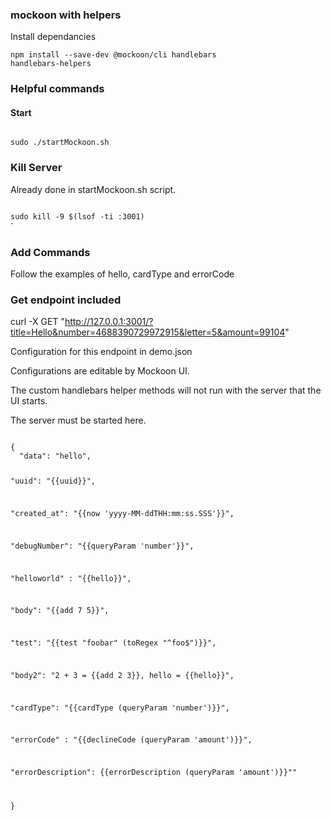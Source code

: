### mockoon with helpers
Install dependancies

<code>npm install --save-dev @mockoon/cli handlebars handlebars-helpers</code>

### Helpful commands

#### Start

<code>
sudo ./startMockoon.sh
</code>

### Kill Server

Already done in startMockoon.sh script.

<code>
sudo kill -9 $(lsof -ti :3001)
</code>`

### Add Commands
Follow the examples of hello, cardType and errorCode

### Get endpoint included

curl -X GET "http://127.0.0.1:3001/?title=Hello&number=4688390729972915&letter=5&amount=99104"

Configuration for this endpoint in demo.json

Configurations are editable by Mockoon UI.

The custom handlebars helper methods will not run with the server that the UI starts.

The server must be started here.

<code>
{
  "data": "hello",

  "uuid": "{{uuid}}",

  "created_at": "{{now 'yyyy-MM-ddTHH:mm:ss.SSS'}}",

  "debugNumber": "{{queryParam 'number'}}",

  "helloworld" : "{{hello}}",

  "body": "{{add 7 5}}",

  "test": "{{test "foobar" (toRegex "^foo$")}}",

  "body2": "2 + 3 = {{add 2 3}}, hello = {{hello}}",

  "cardType": "{{cardType (queryParam 'number')}}",

  "errorCode" : "{{declineCode (queryParam 'amount')}}",

  "errorDescription": {{errorDescription (queryParam 'amount')}}""


}
</code>

